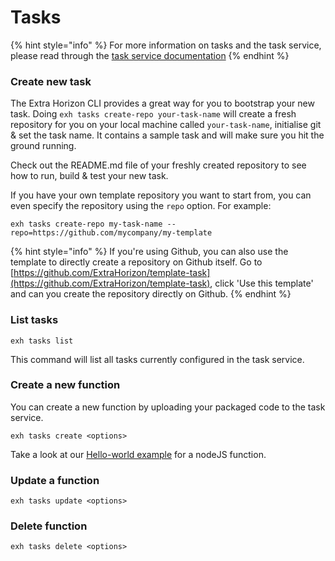# Tasks

{% hint style="info" %}
For more information on tasks and the task service, please read through the [task service documentation](https://docs.extrahorizon.com/extrahorizon/for-developers/automation/task-service)
{% endhint %}

### Create new task

The Extra Horizon CLI provides a great way for you to bootstrap your new task. Doing `exh tasks create-repo your-task-name` will create a fresh repository for you on your local machine called `your-task-name`, initialise git & set the task name. It contains a sample task and will make sure you hit the ground running.

Check out the README.md file of your freshly created repository to see how to run, build & test your new task.

If you have your own template repository you want to start from, you can even specify the repository using the `repo` option. For example:

```
exh tasks create-repo my-task-name --repo=https://github.com/mycompany/my-template
```

{% hint style="info" %}
If you're using Github, you can also use the template to directly create a repository on Github itself. Go to [https://github.com/ExtraHorizon/template-task](https://github.com/ExtraHorizon/template-task), click 'Use this template' and can you create the repository directly on Github.
{% endhint %}

### List tasks

```
exh tasks list
```

This command will list all tasks currently configured in the task service.

### Create a new function

You can create a new function by uploading your packaged code to the task service.

```
exh tasks create <options>
```

Take a look at our [Hello-world example](hello-world-task.md) for a nodeJS function.

### Update a function

```
exh tasks update <options>
```

### Delete function

```
exh tasks delete <options>
```
